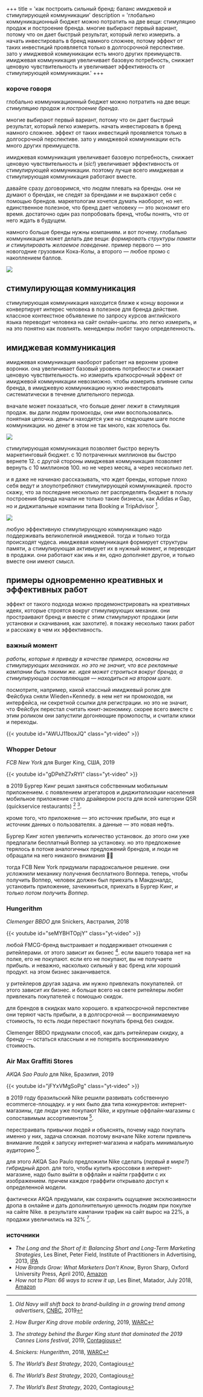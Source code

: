 +++
title = 'как построить сильный бренд: баланс имиджевой и стимулирующей коммуникации'
description = 'глобально коммуникационный бюджет можно потратить на две вещи: стимуляцию продаж и построение бренда. многие выбирают первый вариант, потому что он дает быстрый результат, который легко измерить. а начать инвестировать в бренд намного сложнее, потому эффект от таких инвестиций проявляется только в долгосрочной перспективе. зато у имиджевой коммуникации есть много других преимуществ. имиджевая коммуникация увеличивает базовую потребность, снижает ценовую чувствительность и увеличивает эффективность от стимулирующей коммуникации.'
+++
### короче говоря

глобально коммуникационный бюджет можно потратить на две вещи: _стимуляцию продаж_ и _построение бренда_.

многие выбирают первый вариант, потому что он дает быстрый результат, который легко измерить. начать инвестировать в бренд намного сложнее. эффект от таких инвестиций проявляется только в долгосрочной перспективе. зато у имиджевой коммуникации есть много других преимуществ.

имиджевая коммуникация увеличивает базовую потребность, снижает ценовую чувствительность и (_sic!_) увеличивает эффективность от стимулирующей коммуникации. поэтому лучше всего имиджевая и стимулирующая коммуникация работают вместе.


давайте сразу договоримся, что людям плевать на бренды. они не думают о брендах, не следят за брендами и не выражают себя с помощью брендов. маркетологам хочется думать наоборот, но нет. единственное полезное, что бренд дает человеку — это экономит его время. достаточно один раз попробовать бренд, чтобы понять, что от него ждать в будущем.

намного больше бренды нужны компаниям. и вот почему. глобально коммуникация может делать две вещи: _формировать структуры памяти и стимулировать желаемое поведение_. пример первого — это новогодние грузовики Кока-Колы, а второго — любое промо с накоплением баллов.

![](../../../img/brand-truth-1.png)

## стимулирующая коммуникация

стимулирующая коммуникация находится ближе к концу воронки и конвертирует интерес человека в полезное для бренда действие. классное контекстное объявление по запросу курсов английского языка переводит человека на сайт онлайн-школы. это легко измерить, и на это понятно как повлиять. менеджеры любят такую определенность.

## имиджевая коммуникация

имиджевая коммуникация наоборот работает на верхнем уровне воронки. она увеличивает базовый уровень потребности и снижает ценовую чувствительность. но измерить краткосрочный эффект от имиджевой коммуникации невозможно. чтобы измерить влияние силы бренда, в имиджевую коммуникацию нужно инвестировать систематически в течение длительного периода.

вначале может показаться, что больше денег лежит в стимуляция продаж. вы дали людям промокоды, они ими воспользовались. понятная цепочка. деньги находятся уже на следующем шаге после коммуникации. но денег в этом не так много, как хотелось бы.

![](../../../img/brand-truth-2.png)

стимулирующая коммуникация позволяет быстро вернуть маркетинговый бюджет. с 10 потраченных миллионов вы быстро вернете 12. с другой стороны имиджевая коммуникация позволяет вернуть с 10 миллионов 100. но не через месяц, а через несколько лет.

и я даже не начинаю рассказывать, что ждет бренды, которые плохо себя ведут и злоупотребляют стимулирующей коммуникацией. просто скажу, что за последние несколько лет распределять бюджет в пользу построения бренда начали не только такие бизнесы, как Adidas и Gap, но и диджитальные компании типа Booking и TripAdvisor [^1].

![](../../../img/brand-truth-3.png)

любую эффективную стимулирующую коммуникацию надо поддерживать великолепной имиджевой. тогда и только тогда происходят чудеса. имиджевая коммуникация формирует структуры памяти, а стимулирующая активирует их в нужный момент, и переводит в продажи. они работают как инь и ян, одно дополняет другое, и только вместе они имеют смысл.

## примеры одновременно креативных и эффективных работ

эффект от такого подхода можно продемонстрировать на креативных идеях, которые строятся вокруг стимулирующих механик. они простраивают бренд и вместе с этим стимулируют продажи (или установки и скачивания, как захотите). я покажу несколько таких работ и расскажу в чем их эффективность.

### важный момент

_работы, которые я приведу в качестве примера, основаны на стимулирующих механиках. но это не значит, что все рекламные кампании быть такими же. идея может строиться вокруг бренда, а стимулирующая составляющая — находиться на втором шаге._

посмотрите, например, какой классный имиджевый ролик для Фейсбука сняли Wieden+Kennedy. в нем нет ни промокодов, ни интерфейса, ни секретной ссылки для регистрации. но это не значит, что Фейсбук перестал считать юнит-экономику. скорее всего вместе с этим роликом они запустили догоняющие промопосты, и считали клики и переходы.

{{< youtube id="AWUJ11boxJQ" class="yt-video" >}}

### Whopper Detour

_FCB New York_ для Burger King, США, 2019

{{< youtube id="gDPehZ7xRYI" class="yt-video" >}}

в 2019 Бургер Кинг решил заняться собственным мобильным приложением. с появлением агрегаторов и _диджитализации_ населения мобильное приложение стало драйвером роста для всей категории QSR (quickservice restaurants) [^2] [^3].

кроме того, что приложение — это источник прибыли, это еще и источник данных о пользователях. а данные — это новая нефть.

Бургер Кинг хотел увеличить количество установок. до этого они уже предлагали бесплатный Воппер за установку. но это предложение терялось в потоке аналогичных предложений брендов, и люди не обращали на него никакого внимания 💁‍♂️

тогда FCB New York придумали парадоксальное решение. они _усложнили_ механику получения бесплатного Воппера. теперь, чтобы получить Воппер, человек должен был приехать в Макдоналдс, установить приложение, зачекиниться, приехать в Бургер Кинг, _и только потом получить Воппер_.

### Hungerithm

_Clemenger BBDO_ для Snickers, Австралия, 2018

{{< youtube id="seMYBHTOpjY" class="yt-video" >}}

любой FMCG-бренд выстраивает и поддерживает отношения с ритейлерами. от этого зависит их бизнес [^4]. если вашего товара нет на полке, его не покупают. если его не покупают, вы не получаете прибыль. и неважно, насколько сильный у вас бренд или хороший продукт. на этом бизнес заканчивается.

у ритейлеров другая задача. им нужно привлекать покупателей. от этого зависит _их_ бизнес. и больше всего на свете ритейлеры любят привлекать покупателей с помощью скидок.

для брендов в скидках мало хорошего. в краткосрочной перспективе они теряют часть прибыли, а в долгосрочной — воспринимаемую стоимость, то есть люди перестают покупать бренд без скидок.

Clemenger BBDO придумали способ, как дать ритейлерам скидку, а бренду — остаться классным и не потерять воспринимаемую стоимость.

### Air Max Graffiti Stores

_AKQA Sao Paulo_ для Nike, Бразилия, 2019

{{< youtube id="jFYxVMgSoPg" class="yt-video" >}}

в 2019 году бразильский Nike решили развивать собственную ecommerce-площадку. и у них было два типа конкурентов: интернет-магазины, где люди уже покупают Nike, и крупные оффлайн-магазины с сопоставимым ассортиментом [^5].

перестраивать привычки людей и объяснять, почему надо покупать именно у них, задача сложная. поэтому вначале Nike хотели привлечь внимание людей к запуску интернет-магазина и набрать минимальную аудиторию [^5].

для этого AKQA Sao Paulo предложили Nike сделать (_первый в мире?_) гибридный дроп. для того, чтобы купить кроссовки в интернет-магазине, надо было выйти в оффлайн и найти граффити с их изображением. причем каждое граффити открывало доступ к определенной модели.

фактически AKQA придумали, как сохранить ощущение эксклюзивности дропа в онлайне и дать дополнительную ценность людям при покупке на сайте Nike. в результате кампании трафик на сайт вырос на 22%, а продажи увеличились на 32% [^5].

### источники

- _The Long and the Short of it: Balancing Short and Long-Term Marketing Strategies_, Les Binet, Peter Field, Institute of Practitioners in Advertising, 2013, [IPA](https://ipa.co.uk/knowledge/publications-reports/the-long-and-the-short-of-it-balancing-short-and-long-term-marketing-strategies)
- _How Brands Grow: What Marketers Don’t Know_, Byron Sharp, Oxford University Press, April 2010, [Amazon](https://www.amazon.com/How-Brands-Grow-What-Marketers/dp/0195573560/)
- _How not to Plan: 66 ways to screw it up_, Les Binet, Matador, July 2018, [Amazon](https://www.amazon.com/How-not-Plan-ways-screw-ebook/dp/B07FF3DY4B/)

[^1]: _Old Navy will shift back to brand-building in a growing trend among advertisers_, [CNBC](https://www.cnbc.com/2019/11/22/old-navy-was-neglecting-brand-marketing-gap-cfo-admits.html), 2019
[^2]: _How Burger King drove mobile ordering_, 2019, [WARC](https://www.warc.com/newsandopinion/news/how_burger_king_drove_mobile_ordering/42233)
[^3]: _The strategy behind the Burger King stunt that dominated the 2019 Cannes Lions festival_, 2019, [Contagious](https://www.contagious.com/news-and-views/burger-king-whopper-detour-strategy-cannes-interview)
[^4]: _Snickers: Hungerithm_, 2018, [WARC](https://www.warc.com/content/article/rankings-creative/snickers-hungerithm-australia/119906)
[^5]: _The World’s Best Strategy_, 2020, Contagious